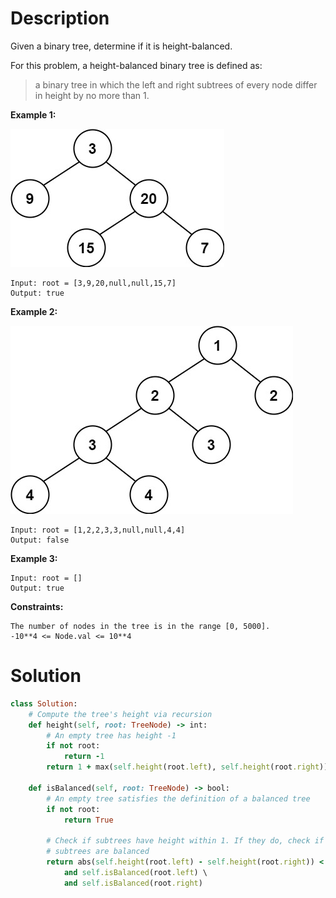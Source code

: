 # Description
Given a binary tree, determine if it is height-balanced.

For this problem, a height-balanced binary tree is defined as:

> a binary tree in which the left and right subtrees of every node differ in height by no more than 1.

**Example 1:**

![](https://github.com/JiayingLi0803/StrugglingLeetCode/blob/main/Figures/Problem110_1.jpeg)
```
Input: root = [3,9,20,null,null,15,7]
Output: true
```
**Example 2:**

![](https://github.com/JiayingLi0803/StrugglingLeetCode/blob/main/Figures/Problem110_2.jpeg)
```
Input: root = [1,2,2,3,3,null,null,4,4]
Output: false
```
**Example 3:**
```
Input: root = []
Output: true
```
**Constraints:**
```
The number of nodes in the tree is in the range [0, 5000].
-10**4 <= Node.val <= 10**4
```
# Solution
```ruby
class Solution:
    # Compute the tree's height via recursion
    def height(self, root: TreeNode) -> int:
        # An empty tree has height -1
        if not root:
            return -1
        return 1 + max(self.height(root.left), self.height(root.right))
    
    def isBalanced(self, root: TreeNode) -> bool:
        # An empty tree satisfies the definition of a balanced tree
        if not root:
            return True

        # Check if subtrees have height within 1. If they do, check if the
        # subtrees are balanced
        return abs(self.height(root.left) - self.height(root.right)) < 2 \
            and self.isBalanced(root.left) \
            and self.isBalanced(root.right)
```
